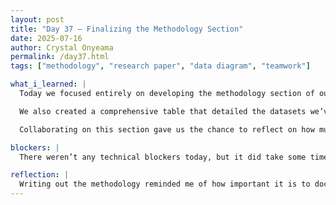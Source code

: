 ```yaml
---
layout: post
title: "Day 37 – Finalizing the Methodology Section"
date: 2025-07-16
author: Crystal Onyeama
permalink: /day37.html
tags: ["methodology", "research paper", "data diagram", "teamwork"]

what_i_learned: |
  Today we focused entirely on developing the methodology section of our research paper. We began by reviewing everything we’ve done so far in order to clearly document the process we've followed throughout the project. This included outlining our data collection, cleaning, model selection, training, and evaluation steps.

  We also created a comprehensive table that detailed the datasets we’ve used, including relevant attributes, sources, and number of samples. To further support our explanation, we built a visual diagram that maps out our entire project pipeline—from raw image data to classification and evaluation.

  Collaborating on this section gave us the chance to reflect on how much progress we've made and helped ensure our workflow is presented clearly for both technical and non-technical readers.

blockers: |
  There weren’t any technical blockers today, but it did take some time to align on the wording and structure of the methodology section as a group to make sure it flowed well and represented our work accurately.

reflection: |
  Writing out the methodology reminded me of how important it is to document your steps as you go. Seeing it all laid out made me proud of how far we’ve come, and it’s exciting to move into the final stages of the paper.
---
```

